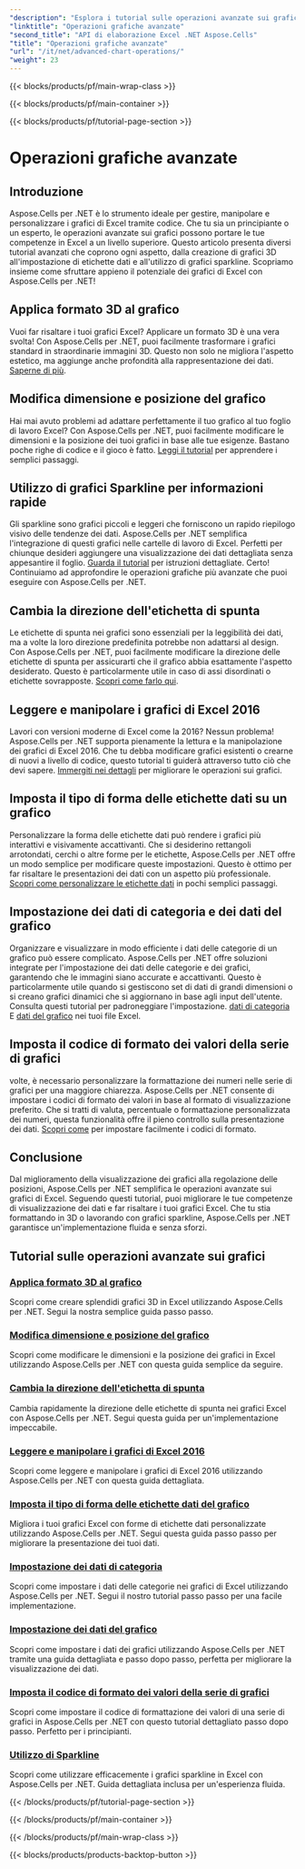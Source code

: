 ```yaml
---
"description": "Esplora i tutorial sulle operazioni avanzate sui grafici per Aspose.Cells per .NET, inclusi grafici 3D, dimensionamento dei grafici, etichette di spunta e altro ancora, con guide facili da seguire."
"linktitle": "Operazioni grafiche avanzate"
"second_title": "API di elaborazione Excel .NET Aspose.Cells"
"title": "Operazioni grafiche avanzate"
"url": "/it/net/advanced-chart-operations/"
"weight": 23
---
```


{{< blocks/products/pf/main-wrap-class >}}

{{< blocks/products/pf/main-container >}}

{{< blocks/products/pf/tutorial-page-section >}}

# Operazioni grafiche avanzate

## Introduzione

Aspose.Cells per .NET è lo strumento ideale per gestire, manipolare e personalizzare i grafici di Excel tramite codice. Che tu sia un principiante o un esperto, le operazioni avanzate sui grafici possono portare le tue competenze in Excel a un livello superiore. Questo articolo presenta diversi tutorial avanzati che coprono ogni aspetto, dalla creazione di grafici 3D all'impostazione di etichette dati e all'utilizzo di grafici sparkline. Scopriamo insieme come sfruttare appieno il potenziale dei grafici di Excel con Aspose.Cells per .NET!

## Applica formato 3D al grafico

Vuoi far risaltare i tuoi grafici Excel? Applicare un formato 3D è una vera svolta! Con Aspose.Cells per .NET, puoi facilmente trasformare i grafici standard in straordinarie immagini 3D. Questo non solo ne migliora l'aspetto estetico, ma aggiunge anche profondità alla rappresentazione dei dati. [Saperne di più](./apply-3d-format-to-chart/).

## Modifica dimensione e posizione del grafico

Hai mai avuto problemi ad adattare perfettamente il tuo grafico al tuo foglio di lavoro Excel? Con Aspose.Cells per .NET, puoi facilmente modificare le dimensioni e la posizione dei tuoi grafici in base alle tue esigenze. Bastano poche righe di codice e il gioco è fatto. [Leggi il tutorial](./change-chart-size-and-position/) per apprendere i semplici passaggi.

## Utilizzo di grafici Sparkline per informazioni rapide

Gli sparkline sono grafici piccoli e leggeri che forniscono un rapido riepilogo visivo delle tendenze dei dati. Aspose.Cells per .NET semplifica l'integrazione di questi grafici nelle cartelle di lavoro di Excel. Perfetti per chiunque desideri aggiungere una visualizzazione dei dati dettagliata senza appesantire il foglio. [Guarda il tutorial](./using-sparklines/) per istruzioni dettagliate.
Certo! Continuiamo ad approfondire le operazioni grafiche più avanzate che puoi eseguire con Aspose.Cells per .NET.

## Cambia la direzione dell'etichetta di spunta

Le etichette di spunta nei grafici sono essenziali per la leggibilità dei dati, ma a volte la loro direzione predefinita potrebbe non adattarsi al design. Con Aspose.Cells per .NET, puoi facilmente modificare la direzione delle etichette di spunta per assicurarti che il grafico abbia esattamente l'aspetto desiderato. Questo è particolarmente utile in caso di assi disordinati o etichette sovrapposte. [Scopri come farlo qui](./change-tick-label-direction/).

## Leggere e manipolare i grafici di Excel 2016

Lavori con versioni moderne di Excel come la 2016? Nessun problema! Aspose.Cells per .NET supporta pienamente la lettura e la manipolazione dei grafici di Excel 2016. Che tu debba modificare grafici esistenti o crearne di nuovi a livello di codice, questo tutorial ti guiderà attraverso tutto ciò che devi sapere. [Immergiti nei dettagli](./read-and-manipulate-excel-2016-charts/) per migliorare le operazioni sui grafici.

## Imposta il tipo di forma delle etichette dati su un grafico

Personalizzare la forma delle etichette dati può rendere i grafici più interattivi e visivamente accattivanti. Che si desiderino rettangoli arrotondati, cerchi o altre forme per le etichette, Aspose.Cells per .NET offre un modo semplice per modificare queste impostazioni. Questo è ottimo per far risaltare le presentazioni dei dati con un aspetto più professionale. [Scopri come personalizzare le etichette dati](./set-shape-type-of-data-labels-of-chart/) in pochi semplici passaggi.

## Impostazione dei dati di categoria e dei dati del grafico

Organizzare e visualizzare in modo efficiente i dati delle categorie di un grafico può essere complicato. Aspose.Cells per .NET offre soluzioni integrate per l'impostazione dei dati delle categorie e dei grafici, garantendo che le immagini siano accurate e accattivanti. Questo è particolarmente utile quando si gestiscono set di dati di grandi dimensioni o si creano grafici dinamici che si aggiornano in base agli input dell'utente. Consulta questi tutorial per padroneggiare l'impostazione. [dati di categoria](./setting-category-data/) E [dati del grafico](./setting-chart-data/) nei tuoi file Excel.

## Imposta il codice di formato dei valori della serie di grafici

volte, è necessario personalizzare la formattazione dei numeri nelle serie di grafici per una maggiore chiarezza. Aspose.Cells per .NET consente di impostare i codici di formato dei valori in base al formato di visualizzazione preferito. Che si tratti di valuta, percentuale o formattazione personalizzata dei numeri, questa funzionalità offre il pieno controllo sulla presentazione dei dati. [Scopri come](./set-values-format-code-of-chart-series/) per impostare facilmente i codici di formato.

## Conclusione

Dal miglioramento della visualizzazione dei grafici alla regolazione delle posizioni, Aspose.Cells per .NET semplifica le operazioni avanzate sui grafici di Excel. Seguendo questi tutorial, puoi migliorare le tue competenze di visualizzazione dei dati e far risaltare i tuoi grafici Excel. Che tu stia formattando in 3D o lavorando con grafici sparkline, Aspose.Cells per .NET garantisce un'implementazione fluida e senza sforzi.

## Tutorial sulle operazioni avanzate sui grafici
### [Applica formato 3D al grafico](./apply-3d-format-to-chart/)
Scopri come creare splendidi grafici 3D in Excel utilizzando Aspose.Cells per .NET. Segui la nostra semplice guida passo passo.
### [Modifica dimensione e posizione del grafico](./change-chart-size-and-position/)
Scopri come modificare le dimensioni e la posizione dei grafici in Excel utilizzando Aspose.Cells per .NET con questa guida semplice da seguire.
### [Cambia la direzione dell'etichetta di spunta](./change-tick-label-direction/)
Cambia rapidamente la direzione delle etichette di spunta nei grafici Excel con Aspose.Cells per .NET. Segui questa guida per un'implementazione impeccabile.
### [Leggere e manipolare i grafici di Excel 2016](./read-and-manipulate-excel-2016-charts/)
Scopri come leggere e manipolare i grafici di Excel 2016 utilizzando Aspose.Cells per .NET con questa guida dettagliata.
### [Imposta il tipo di forma delle etichette dati del grafico](./set-shape-type-of-data-labels-of-chart/)
Migliora i tuoi grafici Excel con forme di etichette dati personalizzate utilizzando Aspose.Cells per .NET. Segui questa guida passo passo per migliorare la presentazione dei tuoi dati.
### [Impostazione dei dati di categoria](./setting-category-data/)
Scopri come impostare i dati delle categorie nei grafici di Excel utilizzando Aspose.Cells per .NET. Segui il nostro tutorial passo passo per una facile implementazione.
### [Impostazione dei dati del grafico](./setting-chart-data/)
Scopri come impostare i dati dei grafici utilizzando Aspose.Cells per .NET tramite una guida dettagliata e passo dopo passo, perfetta per migliorare la visualizzazione dei dati.
### [Imposta il codice di formato dei valori della serie di grafici](./set-values-format-code-of-chart-series/)
Scopri come impostare il codice di formattazione dei valori di una serie di grafici in Aspose.Cells per .NET con questo tutorial dettagliato passo dopo passo. Perfetto per i principianti.
### [Utilizzo di Sparkline](./using-sparklines/)
Scopri come utilizzare efficacemente i grafici sparkline in Excel con Aspose.Cells per .NET. Guida dettagliata inclusa per un'esperienza fluida.

{{< /blocks/products/pf/tutorial-page-section >}}

{{< /blocks/products/pf/main-container >}}

{{< /blocks/products/pf/main-wrap-class >}}

{{< blocks/products/products-backtop-button >}}